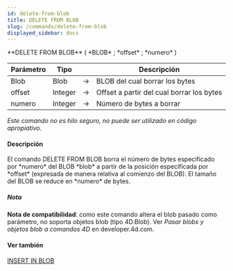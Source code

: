 ```yaml
---
id: delete-from-blob
title: DELETE FROM BLOB
slug: /commands/delete-from-blob
displayed_sidebar: docs
---
```


<!--REF #_command_.DELETE FROM BLOB.Syntax-->**DELETE FROM BLOB** ( *BLOB* ; *offset* ; *numero* )<!-- END REF-->
<!--REF #_command_.DELETE FROM BLOB.Params-->
| Parámetro | Tipo |  | Descripción |
| --- | --- | --- | --- |
| Blob | Blob | &#8594;  | BLOB del cual borrar los bytes |
| offset | Integer | &#8594;  | Offset a partir del cual borrar los bytes |
| numero | Integer | &#8594;  | Número de bytes a borrar |

<!-- END REF-->

*Este comando no es hilo seguro, no puede ser utilizado en código apropiativo.*


#### Descripción 

<!--REF #_command_.DELETE FROM BLOB.Summary-->El comando DELETE FROM BLOB borra el número de bytes especificado por *numero* del BLOB *blob* a partir de la posición especificada por *offset* (expresada de manera relativa al comienzo del BLOB).<!-- END REF--> El tamaño del BLOB se reduce en *numero* de bytes.

##### Nota 

**Nota de compatibilidad**: como este comando altera el blob pasado como parámetro, no soporta objetos blob (tipo 4D.Blob). Ver *Pasar blobs y objetos blob a comandos 4D* en developer.4d.com.

#### Ver también 

[INSERT IN BLOB](insert-in-blob.md)  